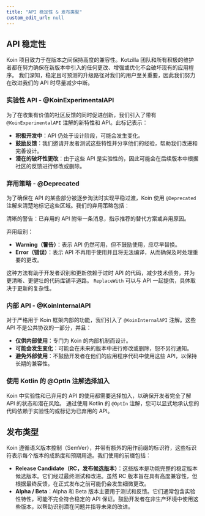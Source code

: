 ```yaml
---
title: "API 稳定性 & 发布类型"
custom_edit_url: null
---
```

## API 稳定性

Koin 项目致力于在版本之间保持高度的兼容性。Kotzilla 团队和所有积极的维护者都在努力确保在新版本中引入的任何更改、增强或优化不会破坏现有的应用程序。
我们深知，稳定且可预测的升级路径对我们的用户至关重要，因此我们努力在改进我们的 API 时尽量减少中断。

### 实验性 API - @KoinExperimentalAPI

为了在收集有价值的社区反馈的同时促进创新，我们引入了带有 `@KoinExperimentalAPI` 注解的新特性和 API。此标记表示：

- **积极开发中**：API 仍处于设计阶段，可能会发生变化。
- **鼓励反馈**：我们邀请开发者测试这些特性并分享他们的经验，帮助我们改进和完善设计。
- **潜在的破坏性更改**：由于这些 API 是实验性的，因此可能会在后续版本中根据社区的反馈进行修改或删除。

### 弃用策略 - @Deprecated

为了确保在 API 的某些部分被逐步淘汰时实现平稳过渡，Koin 使用 `@Deprecated` 注解来清楚地标记这些区域。我们的弃用策略包括：

清晰的警告：已弃用的 API 附带一条消息，指示推荐的替代方案或弃用原因。

弃用级别：
- **Warning（警告）**：表示 API 仍然可用，但不鼓励使用，应尽早替换。
- **Error（错误）**：表示 API 不再用于使用并且将无法编译，从而确保及时处理重要的更改。

这种方法有助于开发者识别和更新依赖于过时 API 的代码，减少技术债务，并为更清晰、更健壮的代码库铺平道路。
`ReplaceWith` 可以与 API 一起提供，具体取决于更新的复杂性。

### 内部 API - @KoinInternalAPI

对于严格用于 Koin 框架内部的功能，我们引入了 `@KoinInternalAPI` 注解。这些 API 不是公共协议的一部分，并且：

- **仅供内部使用**：专门为 Koin 的内部机制而设计。
- **可能会发生变化**：可能会在未来的版本中进行修改或删除，恕不另行通知。
- **避免外部使用**：不鼓励开发者在他们的应用程序代码中使用这些 API，以保持长期的兼容性。

### 使用 Kotlin 的 @OptIn 注解选择加入

Koin 中实验性和已弃用的 API 的使用都需要选择加入，以确保开发者完全了解 API 的状态和潜在风险。
通过使用 Kotlin 的 `@OptIn` 注解，您可以显式地承认您的代码依赖于实验性的或标记为已弃用的 API。

## 发布类型

Koin 遵循语义版本控制（SemVer），并带有额外的用作前缀的标识符，这些标识符表示每个版本的成熟度和预期用途。我们使用的前缀包括：

- **Release Candidate（RC，发布候选版本）**：这些版本是功能完整的稳定版本候选版本。它们经过最终测试和改进。虽然 RC 版本旨在具有高度兼容性，但根据最终反馈，在正式发布之前可能仍会发生细微更改。
- **Alpha / Beta**：Alpha 和 Beta 版本主要用于测试和反馈。它们通常包含实验性特性，可能不完全符合稳定的 API 保证。鼓励开发者在非生产环境中使用这些版本，以帮助识别潜在问题并指导未来的改进。